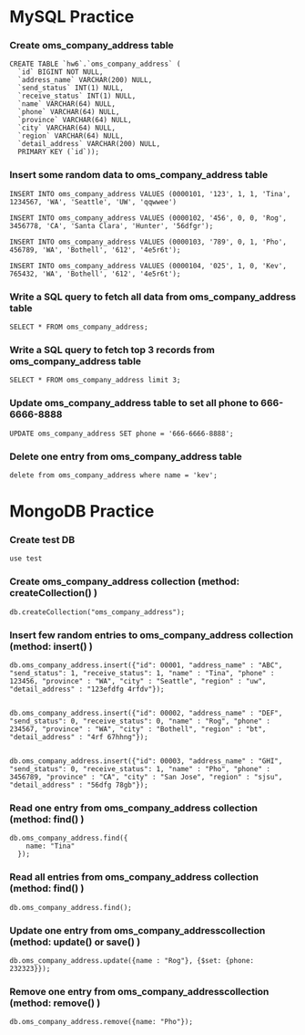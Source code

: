 # MySQL Practice


### Create oms_company_address table
```
CREATE TABLE `hw6`.`oms_company_address` (
  `id` BIGINT NOT NULL,
  `address_name` VARCHAR(200) NULL,
  `send_status` INT(1) NULL,
  `receive_status` INT(1) NULL,
  `name` VARCHAR(64) NULL,
  `phone` VARCHAR(64) NULL,
  `province` VARCHAR(64) NULL,
  `city` VARCHAR(64) NULL,
  `region` VARCHAR(64) NULL,
  `detail_address` VARCHAR(200) NULL,
  PRIMARY KEY (`id`));
```

### Insert some random data to oms_company_address table
```
INSERT INTO oms_company_address VALUES (0000101, '123', 1, 1, 'Tina', 1234567, 'WA', 'Seattle', 'UW', 'qqwwee')

INSERT INTO oms_company_address VALUES (0000102, '456', 0, 0, 'Rog', 3456778, 'CA', 'Santa Clara', 'Hunter', '56dfgr');

INSERT INTO oms_company_address VALUES (0000103, '789', 0, 1, 'Pho', 456789, 'WA', 'Bothell', '612', '4e5r6t');

INSERT INTO oms_company_address VALUES (0000104, '025', 1, 0, 'Kev', 765432, 'WA', 'Bothell', '612', '4e5r6t');
```

### Write a SQL query to fetch all data from oms_company_address table
```
SELECT * FROM oms_company_address;
```

### Write a SQL query to fetch top 3 records from oms_company_address table
```
SELECT * FROM oms_company_address limit 3;
```

### Update oms_company_address table to set all phone to 666-6666-8888
```
UPDATE oms_company_address SET phone = '666-6666-8888';
```

### Delete one entry from oms_company_address table
```
delete from oms_company_address where name = 'kev';
```


# MongoDB Practice
 

### Create test DB
```
use test
```

### Create oms_company_address collection (method: createCollection() )
```
db.createCollection("oms_company_address");
```

### Insert few random entries to oms_company_address collection (method: insert() )
```
db.oms_company_address.insert({"id": 00001, "address_name" : "ABC", "send_status": 1, "receive_status": 1, "name" : "Tina", "phone" : 123456, "province" : "WA", "city" : "Seattle", "region" : "uw", "detail_address" : "123efdfg 4rfdv"});


db.oms_company_address.insert({"id": 00002, "address_name" : "DEF", "send_status": 0, "receive_status": 0, "name" : "Rog", "phone" : 234567, "province" : "WA", "city" : "Bothell", "region" : "bt", "detail_address" : "4rf 67hhng"});


db.oms_company_address.insert({"id": 00003, "address_name" : "GHI", "send_status": 0, "receive_status": 1, "name" : "Pho", "phone" : 3456789, "province" : "CA", "city" : "San Jose", "region" : "sjsu", "detail_address" : "56dfg 78gb"});
```

### Read one entry from oms_company_address collection (method: find() )
```
db.oms_company_address.find({
    name: "Tina"
  });
```

### Read all entries from oms_company_address collection (method: find() )
```
db.oms_company_address.find();
```

### Update one entry from oms_company_addresscollection (method: update() or save() )
```
db.oms_company_address.update({name : "Rog"}, {$set: {phone: 232323}});
```

### Remove one entry from oms_company_addresscollection (method: remove() )
```
db.oms_company_address.remove({name: "Pho"});
```
